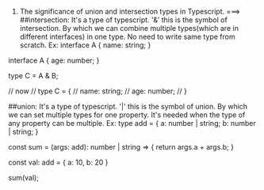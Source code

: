 1) The significance of union and intersection types in Typescript.
===> ##intersection: It's a type of typescript. '&' this is the symbol of intersection. 
By which we can combine multiple types(which are in different interfaces) in one type. No need to write same type from scratch.
 Ex: interface A {
    name: string;
}

interface A {
    age: number;
}

type C = A & B;
    
// now
// type C = {
//     name: string;
//     age: number;
//   }

##union: It's a type of typescript. '|' this is the symbol of union. 
By which we can set multiple types for one property. It's needed when the type of any property can be multiple.
Ex: type add = {
a: number | string;
b: number | string;
}

const sum = (args: add): number | string => {
return args.a + args.b;
}

const val: add = {
a: 10,
b: 20
}

sum(val);
